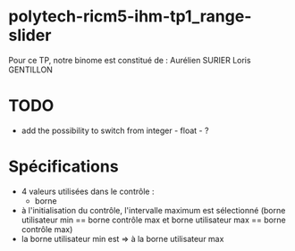 # polytech-ricm5-ihm-tp1_range-slider

Pour ce TP, notre binome est constitué de :
Aurélien SURIER
Loris GENTILLON

# TODO 
- add the possibility to switch from integer - float - ?

# Spécifications
- 4 valeurs utilisées dans le contrôle :
    - borne 
- à l'initialisation du contrôle, l'intervalle maximum est sélectionné (borne utilisateur min == borne contrôle max et borne utilisateur max == borne contrôle max) 
- la borne utilisateur min est => à la borne utilisateur max
